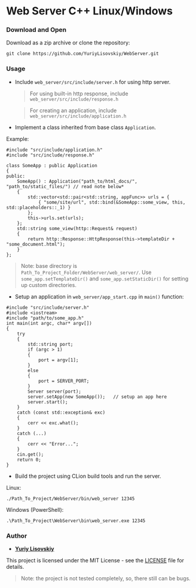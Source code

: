 # Web Server C++ Linux/Windows

### Download and Open
Download as a zip archive or clone the repository:
```
git clone https://github.com/YuriyLisovskiy/WebServer.git
```
### Usage
* Include `web_server/src/include/server.h` for using http server.
    > For using built-in http response, include `web_server/src/include/response.h`
    
    > For creating an application, include `web_server/src/include/application.h`
* Implement a class inherited from base class `Application`.

Example:
```
#include "src/include/application.h"
#include "src/include/response.h"

class SomeApp : public Application
{
public:
	SomeApp() : Application("path_to/html_docs/", "path_to/static_files/") // read note below*
	{
		std::vector<std::pair<std::string, appFunc>> urls = {
			{ "some/site/url", std::bind(&SomeApp::some_view, this, std::placeholders::_1) }
		};
		this->urls.set(urls);
	};
	std::string some_view(http::Request& request)
	{
		return http::Response::HttpResponse(this->templateDir + "some_document.html");
	}
};
```

> Note: base directory is `Path_To_Project_Folder/WebServer/web_server/`.
Use `some_app.setTemplateDir()` and `some_app.setStaticDir()` for setting up custom directories.
* Setup an application in `web_server/app_start.cpp` in `main()` function:
```
#include "src/include/server.h"
#include <iostream>
#include "path/to/some_app.h"
int main(int argc, char* argv[])
{
    try
    {
        std::string port;
        if (argc > 1)
        {
            port = argv[1];
        }
        else
        {
            port = SERVER_PORT;
        }
        Server server(port);
        server.setApp(new SomeApp());   // setup an app here
        server.start();
    }
    catch (const std::exception& exc)
    {
        cerr << exc.what();
    }
    catch (...)
    {
        cerr << "Error...";
    }
    cin.get();
    return 0;
}
```
* Build the project using CLion build tools and run the server.

Linux:
```
./Path_To_Project/WebServer/bin/web_server 12345
```
Windows (PowerShell):
```
.\Path_To_Project\WebServer\bin\web_server.exe 12345
```

### Author

* **[Yuriy Lisovskiy](https://github.com/YuriyLisovskiy)**

This project is licensed under the MIT License - see the [LICENSE](LICENSE) file for details.

> Note: the project is not tested completely, so, there still can be bugs.